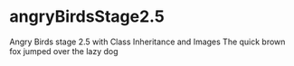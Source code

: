 # angryBirdsStage2.5
Angry Birds stage 2.5 with Class Inheritance and Images
The quick brown fox jumped over the lazy dog